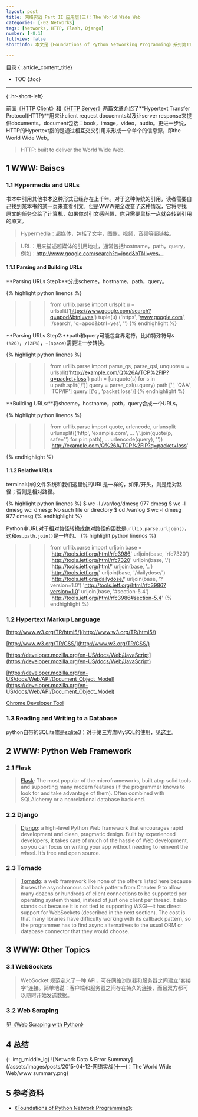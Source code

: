 ```yaml
---
layout: post
title: 网络实战 Part II 应用层(三)：The World Wide Web
categories: [-02 Networks]
tags: [Networks, HTTP, Flash, Django]
number: [-8.1]
fullview: false
shortinfo: 本文是《Foundations of Python Networking Programming》系列第11篇笔记《The WOrld Wide Web》。

---
```

目录
{:.article_content_title}


* TOC
{:toc}

---
{:.hr-short-left}

前面[《HTTP Client》]({{site.baseurl}}/networks/2015/04/11/网络实战-Part-II-应用层(二)-HTTP-服务端.html)和[《HTTP Server》]({{site.baseurl}}/networks/2015/04/11/网络实战-Part-II-应用层(二)-HTTP-服务端.html)两篇文章介绍了**Hypertext Transfer Protocol(HTTP)**用来让client request docuemnts以及让server response来提供documents。document包括：book，image，video，audio。更进一步说，HTTP的Hypertext指的是通过相互交叉引用来形成一个单个的信息源，即the World Wide Web。

> HTTP: built to deliver the World Wide Web.

## 1 WWW: Baiscs ##

### 1.1 Hypermedia and URLs ###

书本中引用其他书本这种形式已经存在上千年。对于这种传统的引用，读者需要自己找到某本书的某一页来查看引文。但是WWW完全改变了这种情况，它将寻找原文的任务交给了计算机，如果你对引文感兴趣，你只需要鼠标一点就会转到引用的原文。

> Hypermedia：超媒体，包括了文字，图像，视频，音频等超链接。

> URL：用来描述超媒体的引用地址，通常包括hostname，path，query，例如：http://www.google.com/search?q=ipod&bTNI=yes。

#### 1.1.1 Parsing and Building URLs ####

**Parsing URLs Step1:**分成scheme，hostname，path，query。

{% highlight python linenos %}
>>> from urllib.parse import urlsplit
>>> u = urlsplit('https://www.google.com/search?q=apod&btnI=yes')
>>> tuple(u)
('https', 'www.google.com', '/search', 'q=apod&btnI=yes', '')
{% endhighlight %}

**Parsing URLs Step2:**path和query可能包含界定符，比如特殊符号``&(%26)``，``/(2F%)``，``+(space)``需要进一步转换。

{% highlight python linenos %}
>>> from urllib.parse import parse_qs, parse_qsl, unquote
>>> u = urlsplit('http://example.com/Q%26A/TCP%2FIP?q=packet+loss')
>>> path = [unquote(s) for s in u.path.split('/')]
>>> query = parse_qsl(u.query)
>>> path
['', 'Q&A', 'TCP/IP']
>>> query
[('q', 'packet loss')]
{% endhighlight %}

**Building URLs:**将shceme，hostname，path，query合成一个URLs。

{% highlight python linenos %}
>>> from urllib.parse import quote, urlencode, urlunsplit
>>> urlunsplit(('http', 'example.com',
...           '/'.join(quote(p, safe='') for p in path),
...           urlencode(query), ''))
'http://example.com/Q%26A/TCP%2FIP?q=packet+loss'

{% endhighlight %}


#### 1.1.2 Relative URLs ####


terminal中的文件系统和我们这里说的URL是一样的，如果/开头，则是绝对路径；否则是相对路径。

{% highlight python linenos %}
$ wc -l /var/log/dmesg
977 dmesg
$ wc -l dmesg
wc: dmesg: No such file or directory
$ cd /var/log
$ wc -l dmesg
977 dmesg
{% endhighlight %}

Python中URL对于相对路径转换成绝对路径的函数是``urllib.parse.urljoin()``，这和``os.path.join()``是一样的。
{% highlight python linenos %}
>>> from urllib.parse import urljoin
>>> base = 'http://tools.ietf.org/html/rfc3986'
>>> urljoin(base, 'rfc7320')
'http://tools.ietf.org/html/rfc7320'
>>> urljoin(base, '.')
'http://tools.ietf.org/html/'
>>> urljoin(base, '..')
'http://tools.ietf.org/'
>>> urljoin(base, '/dailydose/')
'http://tools.ietf.org/dailydose/'
>>> urljoin(base, '?version=1.0')
'http://tools.ietf.org/html/rfc3986?version=1.0'
>>> urljoin(base, '#section-5.4')
'http://tools.ietf.org/html/rfc3986#section-5.4'
{% endhighlight %}


### 1.2 Hypertext Markup Language ###

[http://www.w3.org/TR/html5/](http://www.w3.org/TR/html5/)

[http://www.w3.org/TR/CSS/](http://www.w3.org/TR/CSS/)

[https://developer.mozilla.org/en-US/docs/Web/JavaScript](https://developer.mozilla.org/en-US/docs/Web/JavaScript)

[https://developer.mozilla.org/en-US/docs/Web/API/Document_Object_Model](https://developer.mozilla.org/en-US/docs/Web/API/Document_Object_Model)

[Chrome Developer Tool](https://developer.chrome.com/devtools)

### 1.3 Reading and Writing to a Database ###

python自带的SQLite库是[sqlite3](https://docs.python.org/3/library/sqlite3.html?highlight=sqlite3)；对于第三方库MySQL的使用，见[这里]({{site.baseurl}}/database/2015/06/01/MySQL入门.html)。


## 2 WWW: Python Web Framework ##

### 2.1 Flask ###

> [Flask](http://flask.pocoo.org/): The most popular of the microframeworks, built atop solid tools and supporting many modern features (if the programmer knows to look for and take advantage of them). Often combined with SQLAlchemy or a nonrelational database back end.

### 2.2 Django ###

> [Django](https://www.djangoproject.com/): a high-level Python Web framework that encourages rapid development and clean, pragmatic design. Built by experienced developers, it takes care of much of the hassle of Web development, so you can focus on writing your app without needing to reinvent the wheel. It’s free and open source.

### 2.3 Tornado ###

> [Tornado](http://www.tornadoweb.org/en/stable/): a web framework like none of the others listed here because it uses the asynchronous callback pattern from Chapter 9 to allow many dozens or hundreds of client connections to be supported per operating system thread, instead of just one client per thread. It also stands out because it is not tied to supporting WSGI—it has direct support for WebSockets (described in the next section). The cost is that many libraries have difficulty working with its callback pattern, so the programmer has to find async alternatives to the usual ORM or database connector that they would choose.


## 3 WWW: Other Topics ##

### 3.1 WebSockets ###

> WebSocket 规范定义了一种 API，可在网络浏览器和服务器之间建立“套接字”连接。简单地说：客户端和服务器之间存在持久的连接，而且双方都可以随时开始发送数据。

### 3.2 Web Scraping ###

见[《Web Scraping with Python》]({{site.basrurl}}/web%20scraping/2015/12/01/Web-Scraping-Part-I-Basic-Scrapers-(一)-BeautifulSoup入门.html)

## 4 总结 ##


{: .img_middle_lg}
![Network Data & Error Summary](/assets/images/posts/2015-04-12-网络实战(十一)：The World Wide Web/www summary.png)


## 5 参考资料 ##

- [《Foundations of Python Network Programming》](https://www.amazon.com/Foundations-Python-Network-Programming-Brandon/dp/1430258543/ref=sr_1_1/159-7715257-2675343?s=books&ie=UTF8&qid=1474899055&sr=1-1&keywords=foundations+of+python+network+programming);





